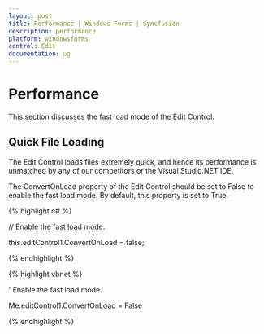 ```yaml
---
layout: post
title: Performance | Windows Forms | Syncfusion
description: performance
platform: windowsforms
control: Edit
documentation: ug
---
```


# Performance

This section discusses the fast load mode of the Edit Control.



## Quick File Loading

The Edit Control loads files extremely quick, and hence its performance is unmatched by any of our competitors or the Visual Studio.NET IDE. 

The ConvertOnLoad property of the Edit Control should be set to False to enable the fast load mode. By default, this property is set to True.



{% highlight c# %}



// Enable the fast load mode.

this.editControl1.ConvertOnLoad = false;

{% endhighlight %}

{% highlight vbnet %}



' Enable the fast load mode.

Me.editControl1.ConvertOnLoad = False

{% endhighlight %}





